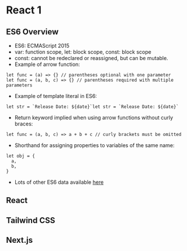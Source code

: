 # React 1


## ES6 Overview
- ES6: ECMAScript 2015
- var: function scope, let: block scope, const: block scope
- const: cannot be redeclared or reassigned, but can be mutable. 
- Example of arrow function:
```
let func = (a) => {} // parentheses optional with one parameter
let func = (a, b, c) => {} // parentheses required with multiple parameters
```
- Example of template literal in ES6:
```
let str = `Release Date: ${date}`let str = `Release Date: ${date}`
```
- Return keyword implied when using arrow functions without curly braces:
```
let func = (a, b, c) => a + b + c // curly brackets must be omitted
```
- Shorthand for assigning properties to variables of the same name:
```
let obj = {
  a,
  b,
}
```
- Lots of other ES6 data available [here](https://www.taniarascia.com/es6-syntax-and-feature-overview/)


## React

## Tailwind CSS

## Next.js
